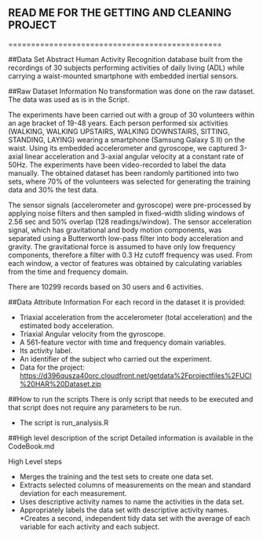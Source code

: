 ## READ ME FOR THE GETTING AND CLEANING PROJECT
===============================================

##Data Set Abstract
Human Activity Recognition database built from the recordings of 30 subjects performing
activities of daily living (ADL) while carrying a waist-mounted smartphone with embedded
inertial sensors.

##Raw Dataset Information
No transformation was done on the raw dataset. The data was used as is in the Script.

The experiments have been carried out with a group of 30 volunteers within an age bracket
of 19-48 years. Each person performed six activities (WALKING, WALKING UPSTAIRS, WALKING
DOWNSTAIRS, SITTING, STANDING, LAYING) wearing a smartphone (Samsung Galaxy S II) on the
waist. Using its embedded accelerometer and gyroscope, we captured 3-axial linear
acceleration and 3-axial angular velocity at a constant rate of 50Hz. The experiments have
been video-recorded to label the data manually. The obtained dataset has been randomly
partitioned into two sets, where 70% of the volunteers was selected for generating the
training data and 30% the test data. 

The sensor signals (accelerometer and gyroscope) were pre-processed by applying noise
filters and then sampled in fixed-width sliding windows of 2.56 sec and 50% overlap (128
readings/window). The sensor acceleration signal, which has gravitational and body motion
components, was separated using a Butterworth low-pass filter into body acceleration and
gravity. The gravitational force is assumed to have only low frequency components,
therefore a filter with 0.3 Hz cutoff frequency was used. From each window, a vector of
features was obtained by calculating variables from the time and frequency domain. 

There are 10299 records based on 30 users and 6 activities.

##Data Attribute Information
For each record in the dataset it is provided: 
* Triaxial acceleration from the accelerometer (total acceleration) and the estimated body acceleration. 
* Triaxial Angular velocity from the gyroscope. 
* A 561-feature vector with time and frequency domain variables. 
* Its activity label. 
* An identifier of the subject who carried out the experiment.
* Data for the project: https://d396qusza40orc.cloudfront.net/getdata%2Fprojectfiles%2FUCI%20HAR%20Dataset.zip 

##How to run the scripts 
There is only script that needs to be executed and that script does not require any parameters to be run.
* The script is run_analysis.R

##High level description of the script
Detailed information is available in the CodeBook.md

High Level steps
* Merges the training and the test sets to create one data set.
* Extracts selected columns of measurements on the mean and standard deviation for each measurement. 
* Uses descriptive activity names to name the activities in the data set.
* Appropriately labels the data set with descriptive activity names. 
*Creates a second, independent tidy data set with the average of each variable for each activity and each subject.

